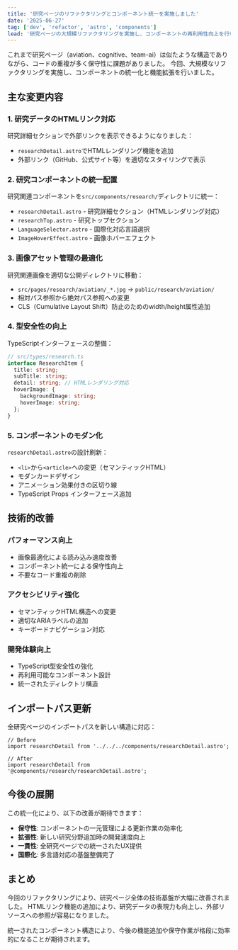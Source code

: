 ```yaml
---
title: '研究ページのリファクタリングとコンポーネント統一を実施しました'
date: '2025-06-27'
tag: ['dev', 'refactor', 'astro', 'components']
lead: '研究ページの大規模リファクタリングを実施し、コンポーネントの再利用性向上を行いました。'
---
```


これまで研究ページ（aviation、cognitive、team-ai）は似たような構造でありながら、コードの重複が多く保守性に課題がありました。
今回、大規模なリファクタリングを実施し、コンポーネントの統一化と機能拡張を行いました。

## 主な変更内容

### 1. 研究データのHTMLリンク対応

研究詳細セクションで外部リンクを表示できるようになりました：

- `researchDetail.astro`でHTMLレンダリング機能を追加
- 外部リンク（GitHub、公式サイト等）を適切なスタイリングで表示

### 2. 研究コンポーネントの統一配置

研究関連コンポーネントを`src/components/research/`ディレクトリに統一：

- `researchDetail.astro` - 研究詳細セクション（HTMLレンダリング対応）
- `researchTop.astro` - 研究トップセクション
- `LanguageSelector.astro` - 国際化対応言語選択
- `ImageHoverEffect.astro` - 画像ホバーエフェクト

### 3. 画像アセット管理の最適化

研究関連画像を適切な公開ディレクトリに移動：

- `src/pages/research/aviation/_*.jpg` → `public/research/aviation/`
- 相対パス参照から絶対パス参照への変更
- CLS（Cumulative Layout Shift）防止のためのwidth/height属性追加

### 4. 型安全性の向上

TypeScriptインターフェースの整備：

```typescript
// src/types/research.ts
interface ResearchItem {
  title: string;
  subTitle: string;
  detail: string; // HTMLレンダリング対応
  hoverImage: {
    backgroundImage: string;
    hoverImage: string;
  };
}
```

### 5. コンポーネントのモダン化

`researchDetail.astro`の設計刷新：

- `<li>`から`<article>`への変更（セマンティックHTML）
- モダンカードデザイン
- アニメーション効果付きの区切り線
- TypeScript Props インターフェース追加

## 技術的改善

### パフォーマンス向上

- 画像最適化による読み込み速度改善
- コンポーネント統一による保守性向上
- 不要なコード重複の削除

### アクセシビリティ強化

- セマンティックHTML構造への変更
- 適切なARIAラベルの追加
- キーボードナビゲーション対応

### 開発体験向上

- TypeScript型安全性の強化
- 再利用可能なコンポーネント設計
- 統一されたディレクトリ構造

## インポートパス更新

全研究ページのインポートパスを新しい構造に対応：

```tsx
// Before
import researchDetail from '../../../components/researchDetail.astro';

// After
import researchDetail from '@components/research/researchDetail.astro';
```

## 今後の展開

この統一化により、以下の改善が期待できます：

- **保守性**: コンポーネントの一元管理による更新作業の効率化
- **拡張性**: 新しい研究分野追加時の開発速度向上
- **一貫性**: 全研究ページでの統一されたUX提供
- **国際化**: 多言語対応の基盤整備完了

## まとめ

今回のリファクタリングにより、研究ページ全体の技術基盤が大幅に改善されました。
HTMLリンク機能の追加により、研究データの表現力も向上し、外部リソースへの参照が容易になりました。

統一されたコンポーネント構造により、今後の機能追加や保守作業が格段に効率的になることが期待されます。
